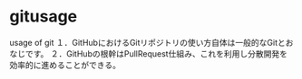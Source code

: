 # gitusage
usage of git
１．GitHubにおけるGitリポジトリの使い方自体は一般的なGitとおなじです。
２．GitHubの根幹はPullRequest仕組み、これを利用し分散開発を効率的に進めることができる。
